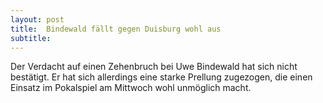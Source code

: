 ```yaml
---
layout: post
title:  Bindewald fällt gegen Duisburg wohl aus
subtitle:  
---
```


Der Verdacht auf einen Zehenbruch bei Uwe Bindewald hat sich nicht bestätigt. Er hat sich allerdings eine starke Prellung zugezogen, die einen Einsatz im Pokalspiel am Mittwoch wohl unmöglich macht.


